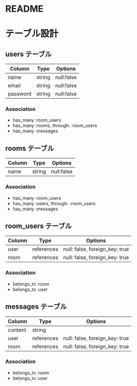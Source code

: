 # README

# テーブル設計

## users テーブル

| Column   | Type    | Options    |
| -------- | ------- | ---------- |
| name     | string  | null:false |
| email    | string  | null:false |
| password | string  | null:false |

### Association

- has_many :room_users
- has_many :rooms, through: :room_users
- has_many :messages

## rooms テーブル

| Column  | Type    | Options    |
| ------- | ------- | ---------- |
| name    | string  | null:false |

### Association

- has_many :room_users
- has_many :users, through: :room_users
- has_many :messages

## room_users テーブル

| Column | Type       | Options                        |
| ------ | ---------- | ------------------------------ |
| user   | references | null: false, foreign_key: true |
| room   | references | null: false, foreign_key: true |

### Association

- belongs_to :room
- belongs_to :user

## messages テーブル

| Column  | Type       | Options                        |
| ------- | ---------- | ------------------------------ |
| content | string     |                                |
| user    | references | null: false, foreign_key: true |
| room    | references | null: false, foreign_key: true |

### Association

- belongs_to :room
- belongs_to :user